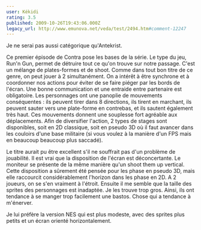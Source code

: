 ```yaml
---
user: Kékidi
rating: 3.5
published: 2009-10-26T19:43:06.000Z
legacy_url: http://www.emunova.net/veda/test/2494.htm#comment-12247
---
```

Je ne serai pas aussi catégorique qu'Antekrist.

Ce premier épisode de Contra pose les bases de la série. Le type du jeu, Run'n Gun, permet de détruire tout ce qu'on trouve sur notre passage. C'est un mélange de plates-formes et de shoot. Comme dans tout bon titre de ce genre, on peut jouer à 2 simultanément. On a intérêt à être synchrone et à coordonner nos actions pour éviter de se faire piéger par les bords de l'écran. Une bonne communication et une entraide entre partenaire est obligatoire. Les personnages ont une panoplie de mouvements conséquentes : ils peuvent tirer dans 8 directions, ils tirent en marchant, ils peuvent sauter vers une plate-forme en contrebas, et ils sautent également très haut. Ces mouvements donnent une souplesse fort agréable aux déplacements. Afin de diversifier l'action, 2 types de stages sont disponibles, soit en 2D classique, soit en pseudo 3D où il faut avancer dans les couloirs d'une base militaire (si vous voulez à la manière d'un FPS mais en beaucoup beaucoup plus saccadé).

Le titre aurait pu être excellent s'il ne souffrait pas d'un problème de jouabilité. Il est vrai que la disposition de l'écran est déconcertante. Le moniteur se présente de la même manière qu'un shoot them up vertical. Cette disposition a sûrement été pensée pour les phase en pseudo 3D, mais elle raccourcit considérablement l'horizon dans les phase en 2D. A 2 joueurs, on se s'en vraiment à l'étroit. Ensuite il me semble que la taille des sprites des personnages est inadaptée. Je les trouve trop gros. Ainsi, ils ont tendance à se manger trop facilement une bastos. Chose qui a tendance à m'énerver.

Je lui préfère la version NES qui est plus modeste, avec des sprites plus petits et un écran orienté horizontalement.